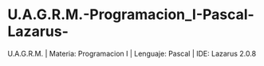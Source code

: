 # U.A.G.R.M.-Programacion_I-Pascal-Lazarus-
U.A.G.R.M. | Materia: Programacion I | Lenguaje: Pascal | IDE: Lazarus 2.0.8
